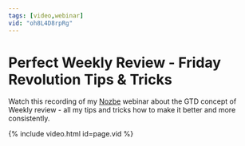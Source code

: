 ```yaml
---
tags: [video,webinar]
vid: "oh8L4D8rpRg"
---
```


# Perfect Weekly Review - Friday Revolution Tips & Tricks

Watch this recording of my [Nozbe][n] webinar about the GTD concept of Weekly review - all my tips and tricks how to make it better and more consistently.

{% include video.html id=page.vid %}

<!--More-->


[n]: https://nozbe.com/?a=mike